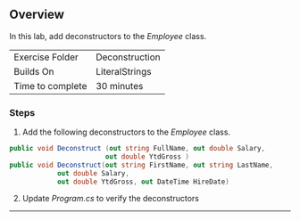 ﻿## Overview
In this lab, add deconstructors to the *Employee* class.

| | |
| --------- | --------------------------- |
| Exercise Folder | Deconstruction |
| Builds On | LiteralStrings |
| Time to complete | 30 minutes


### Steps
1. Add the following deconstructors to the *Employee* class.

```c#
public void Deconstruct (out string FullName, out double Salary, 
                        out double YtdGross )
public void Deconstruct(out string FirstName, out string LastName, 
            out double Salary, 
            out double YtdGross, out DateTime HireDate)
```
2. Update *Program.cs* to verify the deconstructors

---
